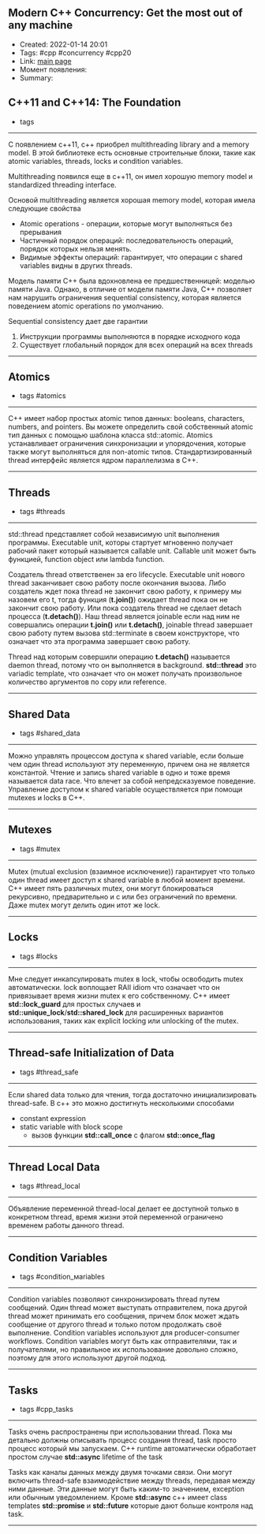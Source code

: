 ## Modern C++ Concurrency: Get the most out of any machine

- Created: 2022-01-14 20:01
- Tags: #cpp #concurrency #cpp20
- Link: [main page](https://www.educative.io/courses/modern-cpp-concurrency-in-practice-get-the-most-out-of-any-machine)
- Момент появления:
- Summary:

## C++11 and C++14: The Foundation

- tags

---

С появлением с++11, с++ приобрел multithreading library and a memory model. В этой библиотеке есть основные строительные блоки, такие как atomic variables, threads, locks и condition variables.

Multithreading появился еще в с++11, он имел хорошую memory model и standardized threading interface.

Основой multithreading является хорошая memory model, которая имела следующие свойства

- Atomic operations - операции, которые могут выполняться без прерывания
- Частичный порядок операций: последовательность операций, порядок которых нельзя менять.
- Видимые эффекты операций: гарантирует, что операции с shared variables видны в других threads.

Модель памяти C++ была вдохновлена ее предшественницей: моделью памяти Java. Однако, в отличие от модели памяти Java, C++ позволяет нам нарушить ограничения sequential consistency, которая является поведением atomic operations по умолчанию.

Sequential consistency дает две гарантии

1.  Инструкции программы выполняются в порядке исходного кода
2.  Существует глобальный порядок для всех операций на всех threads

---

## Atomics

- tags #atomics

---

C++ имеет набор простых atomic типов данных: booleans, characters, numbers, and pointers. Вы можете определить свой собственный atomic тип данных с помощью шаблона класса std::atomic. Atomics устанавливает ограничения синхронизации и упорядочения, которые также могут выполняться для non-atomic типов. Стандартизированный thread интерфейс является ядром параллелизма в C++.

---

## Threads

- tags #threads

---

std::thread представляет собой независимую unit выполнения программы. Executable unit, которы стартует мгновенно получает рабочий пакет который называется callable unit. Callable unit может быть функцией, function object или lambda function.

Создатель thread ответственен за его lifecycle. Executable unit нового thread заканчивает свою работу после окончания вызова.
Либо создатель ждет пока thread не закончит свою работу, к примеру мы назовем его t, тогда функция (**t.join()**) ожидает thread пока он не закончит свою работу. Или пока создатель thread не сделает detach процесса (**t.detach()**). Наш thread является joinable если над ним не совершались операции **t.join()** или **t.detach()**, joinable thread завершает свою работу путем вызова std::terminate в своем конструкторе, что означает что эта программа завершает свою работу.

Thread над которым совершили операцию **t.detach()** называется daemon thread, потому что он выполняется в background. **std::thread** это variadic template, что означает что он может получать произвольное количество аргументов по copy или reference.

---

## Shared Data

- tags #shared_data

---

Можно управлять процессом доступа к shared variable, если больше чем один thread используют эту переменную, причем она не является константой. Чтение и запись shared variable в одно и тоже время называется data race. Что влечет за собой непредсказуемое поведение. Управление доступом к shared variable осуществляется при помощи mutexes и locks в C++.

---

## Mutexes

- tags #mutex

---

Mutex (mutual exclusion (взаимное исключение)) гарантирует что только один thread имеет доступ к shared variable в любой момент времени. C++ имеет пять различных mutex, они могут блокироваться рекурсивно, предварительно и с или без ограничений по времени. Даже mutex могут делить один итот же lock.

---

## Locks

- tags #locks

---

Мне следует инкапсулировать mutex в lock, чтобы освободить mutex автоматически. lock воплощает RAII idiom что означает что он привязывает время жизни mutex к его собственному. C++ имеет **std::lock_guard** для простых случаев и **std::unique_lock**/**std::shared_lock** для расширенных вариантов использования, таких как explicit locking или unlocking of the mutex.

---

## Thread-safe Initialization of Data

- tags #thread_safe

---

Если shared data только для чтения, тогда достаточно инициализировать thread-safe. В с++ это можно достигнуть несколькими способами

- constant expression
- static variable with block scope
  - вызов функции **std::call_once** с флагом **std::once_flag**

---

## Thread Local Data

- tags #thread_local

---

Объявление переменной thread-local делает ее доступной только в конкретном thread, время жизни этой переменной ограничено временем работы данного thread.

---

## Condition Variables

- tags #сondition_мariables

---

Condition variables позволяют синхронизировать thread путем сообщений. Один thread может выступать отправителем, пока другой thread может принимать его сообщения, причем блок может ждать сообщение от другого thread и только потом продолжать своё выполнение. Condition variables используют для producer-consumer workflows. Condition variables могут быть как отправителями, так и получателями, но правильное их использование довольно сложно, поэтому для этого используют другой подход.

---

## Tasks

- tags #cpp_tasks

---

Tasks очень распространены при использовании thread. Пока мы детально должны описывать процесс создания thread, task просто процесс который мы запускаем. C++ runtime автоматически обработает простом случае **std::async** lifetime of the task

Tasks как каналы данных между двумя точками связи. Они могут включить thread-safe взаимодействие между threads, передавая между ними данные. Эти данные могут быть каким-то значением, exception или обычным уведомлением. Кроме **std::async** с++ имеет class templates **std::promise** и **std::future** которые дают больше контроля над task.

---
